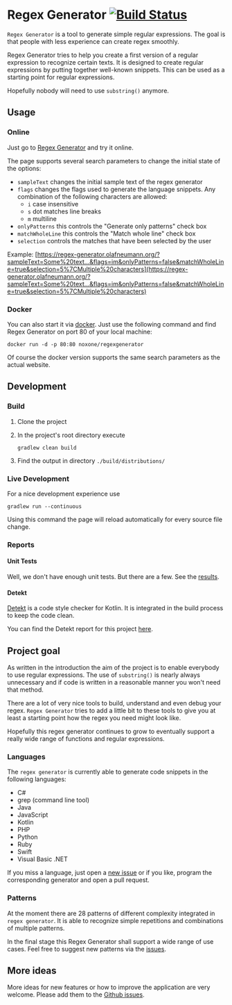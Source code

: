 # Regex Generator [![Build Status](https://github.com/noxone/regex-generator/actions/workflows/build-and-test.yml/badge.svg?branch=main&event=push)](https://github.com/noxone/regex-generator/actions/workflows/test.yml)

``Regex Generator`` is a tool to generate simple regular expressions. The goal is that people with less experience can create regex smoothly.

Regex Generator tries to help you create a first version of a regular expression to recognize certain texts. It is designed to create regular expressions by putting together well-known snippets. This can be used as a starting point for regular expressions.

Hopefully nobody will need to use ``substring()`` anymore.

## Usage

### Online

Just go to [Regex Generator](https://regex-generator.olafneumann.org/) and try it online.

The page supports several search parameters to change the initial state of the options:

- ``sampleText`` changes the initial sample text of the regex generator
- ``flags`` changes the flags used to generate the language snippets. Any combination of the following characters are allowed:
  - ``i`` case insensitive
  - ``s`` dot matches line breaks
  - ``m`` multiline
- ``onlyPatterns`` this controls the "Generate only patterns" check box
- ``matchWholeLine`` this controls the "Match whole line" check box
- ``selection`` controls the matches that have been selected by the user

Example: [https://regex-generator.olafneumann.org/?sampleText=Some%20text...&flags=im&onlyPatterns=false&matchWholeLine=true&selection=5%7CMultiple%20characters](https://regex-generator.olafneumann.org/?sampleText=Some%20text...&flags=im&onlyPatterns=false&matchWholeLine=true&selection=5%7CMultiple%20characters)

### Docker

You can also start it via [docker](https://hub.docker.com/r/noxone/regexgenerator). Just use the following command and find Regex Generator on port 80 of your local machine:

```console
docker run -d -p 80:80 noxone/regexgenerator
```

Of course the docker version supports the same search parameters as the actual website.

## Development

### Build

1. Clone the project
2. In the project's root directory execute

   ```console
   gradlew clean build
   ```

3. Find the output in directory ``./build/distributions/``

### Live Development

For a nice development experience use

```console
gradlew run --continuous
```

Using this command the page will reload automatically for every source file change.

### Reports

#### Unit Tests

Well, we don't have enough unit tests. But there are a few. See the [results](https://regex-generator.olafneumann.org/reports/test).

#### Detekt

[Detekt](https://github.com/detekt/detekt) is a code style checker for Kotlin. It is integrated in the build process to keep the code clean.

You can find the Detekt report for this project [here](https://regex-generator.olafneumann.org/reports/detekt.html).

## Project goal

As written in the introduction the aim of the project is to enable everybody to use regular expressions. The use of ``substring()`` is nearly always unnecessary and if code is written in a reasonable manner you won't need that method.

There are a lot of very nice tools to build, understand and even debug your regex. ``Regex Generator`` tries to add a little bit to these tools to give you at least a starting point how the regex you need might look like.

Hopefully this regex generator continues to grow to eventually support a really wide range of functions and regular expressions.

### Languages

The ``regex generator`` is currently able to generate code snippets in the following languages:

- C#
- grep (command line tool)
- Java
- JavaScript
- Kotlin
- PHP
- Python
- Ruby
- Swift
- Visual Basic .NET

If you miss a language, just open a [new issue](https://github.com/noxone/regex-generator/issues/new?assignees=&labels=New+language&template=add-programming-language.md&title=) or if you like, program the corresponding generator and open a pull request.

### Patterns

At the moment there are 28 patterns of different complexity integrated in ``regex generator``. It is able to recognize simple repetitions and combinations of multiple patterns.

In the final stage this Regex Generator shall support a wide range of use cases. Feel free to suggest new patterns via the [issues](https://github.com/noxone/regex-generator/issues/new?assignees=&labels=&template=add-pattern.md&title=).

## More ideas

More ideas for new features or how to improve the application are very welcome. Please add them to the [Github issues](https://github.com/noxone/regex-generator/issues).
